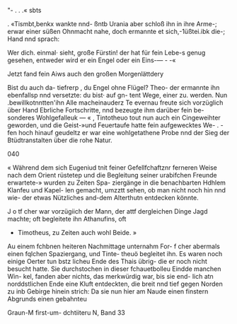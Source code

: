 "- . . .« sbts

. «Tismbt,benkx wankte nnd- ßntb Urania aber schloß
ihn in ihre Arme-; erwar einer süßen Ohnmacht nahe, doch
ermannte et sich,-1üßtei.ibk die-; Hand nnd sprach:

Wer dich. einmal· sieht, große Fürstin! der hat für fein
Lebe-s genug gesehen, entweder wird er ein Engel oder ein
Eins-— - -«

Jetzt fand fein Aiws auch den großen Morgenlättdery

Bist du auch da- tiefrerp , du Engel ohne Flügel? Theo-
der ermannte ihn ebenfallsp nnd versetzte: du bist· auf gn-
tent Wege, einer zu. werden. Nun .bewillkotnntten'ihn Alle
macheinauderz Te evernau freute sich vorzüglich über Hand
Ebrliche Fortschritte, nnd bezeugte ihm darüber fein be-
sonderes Wohlgefalleuk — «
, Tintotheuo tout nun auch ein Cingeweihter geworden,
und die Geist-»und Feuertaufe hatte fein aufgewecktes We- . -
fen hoch hinauf geudeltz er war eine wohlgetathene Probe
nnd der Sieg der Btüdtranstalten über die rohe Natur.

040

 

« Während dem sich Eugeniud tnit feiner Gefellfchaftznr
ferneren Weise nach dem Orient rüstetep und die Begleitung
seiner urabifchen Freunde erwartete-» wurden zu Zeiten Spa-
ziergänge in die benachbarten Hdhlem Klanfeu und Kapel-
len gemacht, umzztt sehen, ob man nicht noch hin nnd wie-
der etwas Nützliches and-dem Alterthutn entdecken könnte.

J o tf cher war vorzügiich der Mann, der attf dergleichen
Dinge Jagd machte; oft begleitete ihn Athanufins, oft
- Timotheus, zu Zeiten auch wohl Beide. »

Au einem fchbnen heiteren Nachmittage unternahm For-
f cher abermals einen fqlchen Spaziergang, und Tinte-
theuö begleitet ihn. Es waren noch einige Oerter tun bstz
licheu Ende des Thais übrig- die er noch nicht besucht hatte.
Sie durchstochen in dieser fchauetbolleu Eindde manchen Win-
kel, fanden aber nichts, das merkwürdig war, bis sie end-
lich atn norddstlichen Ende eine Kluft entdeckten, die breit
nnd tief gegen Norden zu inb Gebirge hinein strich: Da sie
nun hier am Naude einen finstern Abgrunds einen gebahnteu

Graun-M first-um- dchtiiteru N, Band 33

